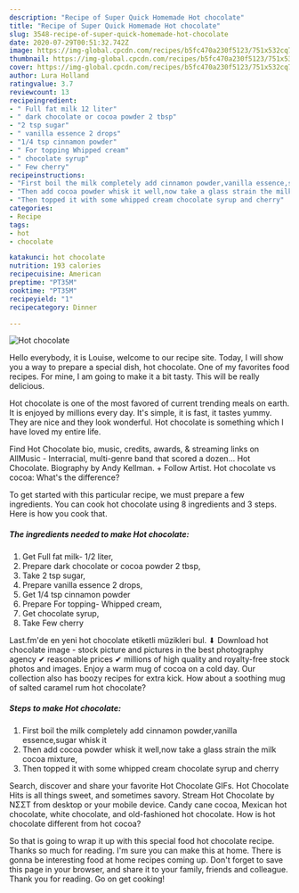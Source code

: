 ```yaml
---
description: "Recipe of Super Quick Homemade Hot chocolate"
title: "Recipe of Super Quick Homemade Hot chocolate"
slug: 3548-recipe-of-super-quick-homemade-hot-chocolate
date: 2020-07-29T00:51:32.742Z
image: https://img-global.cpcdn.com/recipes/b5fc470a230f5123/751x532cq70/hot-chocolate-recipe-main-photo.jpg
thumbnail: https://img-global.cpcdn.com/recipes/b5fc470a230f5123/751x532cq70/hot-chocolate-recipe-main-photo.jpg
cover: https://img-global.cpcdn.com/recipes/b5fc470a230f5123/751x532cq70/hot-chocolate-recipe-main-photo.jpg
author: Lura Holland
ratingvalue: 3.7
reviewcount: 13
recipeingredient:
- " Full fat milk 12 liter"
- " dark chocolate or cocoa powder 2 tbsp"
- "2 tsp sugar"
- " vanilla essence 2 drops"
- "1/4 tsp cinnamon powder"
- " For topping Whipped cream"
- " chocolate syrup"
- " Few cherry"
recipeinstructions:
- "First boil the milk completely add cinnamon powder,vanilla essence,sugar whisk it"
- "Then add cocoa powder whisk it well,now take a glass strain the milk cocoa mixture,"
- "Then topped it with some whipped cream chocolate syrup and cherry"
categories:
- Recipe
tags:
- hot
- chocolate

katakunci: hot chocolate 
nutrition: 193 calories
recipecuisine: American
preptime: "PT35M"
cooktime: "PT35M"
recipeyield: "1"
recipecategory: Dinner

---
```



![Hot chocolate](https://img-global.cpcdn.com/recipes/b5fc470a230f5123/751x532cq70/hot-chocolate-recipe-main-photo.jpg)

Hello everybody, it is Louise, welcome to our recipe site. Today, I will show you a way to prepare a special dish, hot chocolate. One of my favorites food recipes. For mine, I am going to make it a bit tasty. This will be really delicious.

Hot chocolate is one of the most favored of current trending meals on earth. It is enjoyed by millions every day. It's simple, it is fast, it tastes yummy. They are nice and they look wonderful. Hot chocolate is something which I have loved my entire life.

Find Hot Chocolate bio, music, credits, awards, &amp; streaming links on AllMusic - Interracial, multi-genre band that scored a dozen… Hot Chocolate. Biography by Andy Kellman. + Follow Artist. Hot chocolate vs cocoa: What&#39;s the difference?


To get started with this particular recipe, we must prepare a few ingredients. You can cook hot chocolate using 8 ingredients and 3 steps. Here is how you cook that.

<!--inarticleads1-->

##### The ingredients needed to make Hot chocolate:

1. Get  Full fat milk- 1/2 liter,
1. Prepare  dark chocolate or cocoa powder 2 tbsp,
1. Take 2 tsp sugar,
1. Prepare  vanilla essence 2 drops,
1. Get 1/4 tsp cinnamon powder
1. Prepare  For topping- Whipped cream,
1. Get  chocolate syrup,
1. Take  Few cherry


Last.fm&#39;de en yeni hot chocolate etiketli müzikleri bul. ⬇ Download hot chocolate image - stock picture and pictures in the best photography agency ✔ reasonable prices ✔ millions of high quality and royalty-free stock photos and images. Enjoy a warm mug of cocoa on a cold day. Our collection also has boozy recipes for extra kick. How about a soothing mug of salted caramel rum hot chocolate? 

<!--inarticleads2-->

##### Steps to make Hot chocolate:

1. First boil the milk completely add cinnamon powder,vanilla essence,sugar whisk it
1. Then add cocoa powder whisk it well,now take a glass strain the milk cocoa mixture,
1. Then topped it with some whipped cream chocolate syrup and cherry


Search, discover and share your favorite Hot Chocolate GIFs. Hot Chocolate Hits is all things sweet, and sometimes savory. Stream Hot Chocolate by NΣΣT from desktop or your mobile device. Candy cane cocoa, Mexican hot chocolate, white chocolate, and old-fashioned hot chocolate. How is hot chocolate different from hot cocoa? 

So that is going to wrap it up with this special food hot chocolate recipe. Thanks so much for reading. I'm sure you can make this at home. There is gonna be interesting food at home recipes coming up. Don't forget to save this page in your browser, and share it to your family, friends and colleague. Thank you for reading. Go on get cooking!
